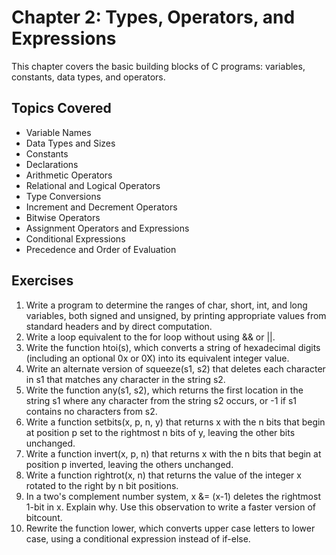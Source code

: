 # Chapter 2: Types, Operators, and Expressions

This chapter covers the basic building blocks of C programs: variables, constants, data types, and operators.

## Topics Covered
- Variable Names
- Data Types and Sizes
- Constants
- Declarations
- Arithmetic Operators
- Relational and Logical Operators
- Type Conversions
- Increment and Decrement Operators
- Bitwise Operators
- Assignment Operators and Expressions
- Conditional Expressions
- Precedence and Order of Evaluation

## Exercises
1. Write a program to determine the ranges of char, short, int, and long variables, both signed and unsigned, by printing appropriate values from standard headers and by direct computation.
2. Write a loop equivalent to the for loop without using && or ||.
3. Write the function htoi(s), which converts a string of hexadecimal digits (including an optional 0x or 0X) into its equivalent integer value.
4. Write an alternate version of squeeze(s1, s2) that deletes each character in s1 that matches any character in the string s2.
5. Write the function any(s1, s2), which returns the first location in the string s1 where any character from the string s2 occurs, or -1 if s1 contains no characters from s2.
6. Write a function setbits(x, p, n, y) that returns x with the n bits that begin at position p set to the rightmost n bits of y, leaving the other bits unchanged.
7. Write a function invert(x, p, n) that returns x with the n bits that begin at position p inverted, leaving the others unchanged.
8. Write a function rightrot(x, n) that returns the value of the integer x rotated to the right by n bit positions.
9. In a two's complement number system, x &= (x-1) deletes the rightmost 1-bit in x. Explain why. Use this observation to write a faster version of bitcount.
10. Rewrite the function lower, which converts upper case letters to lower case, using a conditional expression instead of if-else. 